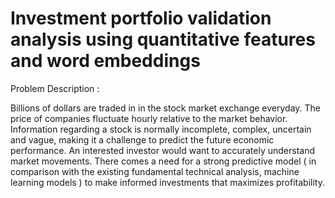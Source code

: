 # Investment portfolio validation analysis using quantitative features and word embeddings   

Problem Description :

Billions of dollars are traded in in the stock market exchange everyday. The price of companies fluctuate hourly relative to the market behavior. Information regarding a stock is normally incomplete, complex, uncertain and vague, making it a challenge to predict the future economic performance. An interested investor would want to accurately understand market movements. There comes a need for a strong predictive model ( in comparison with the existing fundamental technical analysis, machine learning models ) to make informed investments that maximizes profitability.
